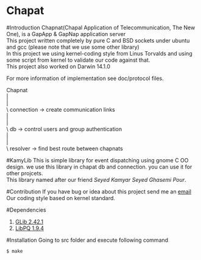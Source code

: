 Chapat
======
#Introduction
Chapnat(Chapal Application of Telecommunication, The New One),
is a GapApp & GapNap application server  
This project written completely by pure C and BSD sockets
under ubuntu and gcc (please note that we use some other library)  
In this project we using kernel-coding style from Linus Torvalds and using some
script from kernel to validate our code against that.  
This project also worked on Darwin 14.1.0  

For more information of implementation see doc/protocol files.  

Chapnat  
  |  
  |  
  \ connection -> create communication links  
  |  
  |  
  \ db -> control users and group authentication  
  |  
  |  
  \ resolver -> find best route between chapnats  

#KamyLib
This is simple library for event dispatching using gnome C OO design.
we use this library in chapat db and connection. you can use it for
other projcets.  
This library named after our friend *Seyed Kamyar Seyed Ghasemi Pour*.

#Contribution
If you have bug or idea about this project send me an [email](mailto:parham.alvani@gmail.com)  
Our coding style based on kernel standard.

#Dependencies
1. [GLib 2.42.1](https://developer.gnome.org/glib/2.42/)
2. [LibPQ 1.9.4](http://www.postgresql.org/docs/9.4/static/index.html)

#Installation
Going to src folder and execute following command

	$ make

